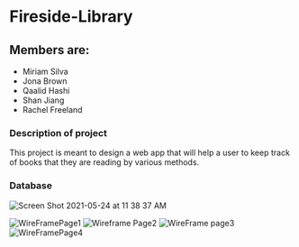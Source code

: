 # Fireside-Library

## Members are:
- Miriam Silva
- Jona Brown
- Qaalid Hashi
- Shan Jiang
- Rachel Freeland

### Description of project

This project is meant to design a web app that will help a user to keep track of books that they are reading
by various methods. 

### Database
![Screen Shot 2021-05-24 at 11 38 37 AM](https://user-images.githubusercontent.com/82834551/119392445-9cf5ee00-bc84-11eb-9cab-d9e098269632.png)



![WireFramePage1](https://user-images.githubusercontent.com/82834551/119391661-7b483700-bc83-11eb-8535-7609ea25131f.jpeg)
![Wireframe Page2](https://user-images.githubusercontent.com/82834551/119391666-7be0cd80-bc83-11eb-843a-b9c3f0cb9de0.jpeg)
![WireFrame page3](https://user-images.githubusercontent.com/82834551/119391664-7b483700-bc83-11eb-9542-a3b3ac8b5975.jpeg)
![WireFramePage4](https://user-images.githubusercontent.com/82834551/119391657-7a170a00-bc83-11eb-80b5-69002186a497.jpeg)
